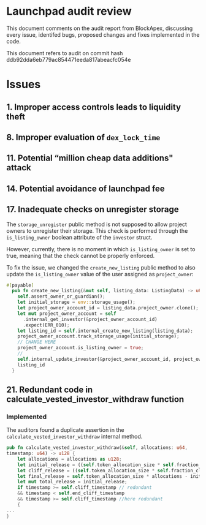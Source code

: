 # Launchpad audit review

This document comments on the audit report from BlockApex, discussing every issue, identifed bugs, proposed changes and fixes implemented in the code.

This document refers to audit on commit hash ddb92dda6eb779ac854471eeda817abeacfc054e

# Issues

## 1. Improper access controls leads to liquidity theft

## 8. Improper evaluation of `dex_lock_time`

## 11. Potential “million cheap data additions" attack

## 14. Potential avoidance of launchpad fee

## 17. Inadequate checks on unregister storage

The `storage_unregister` public method is not supposed to allow project owners to unregister their storage. This check is performed through the `is_listing_owner` boolean attribute of the `investor` struct.

However, currently, there is no moment in which `is_listing_owner` is set to true, meaning that the check cannot be properly enforced.

To fix the issue, we changed the `create_new_listing` public method to also update the `is_listing_owner` value of the user assigned as `project_owner`:

```rust
#[payable]
  pub fn create_new_listing(&mut self, listing_data: ListingData) -> u64 {
    self.assert_owner_or_guardian();
    let initial_storage = env::storage_usage();
    let project_owner_account_id = listing_data.project_owner.clone();
    let mut project_owner_account = self
      .internal_get_investor(&project_owner_account_id)
      .expect(ERR_010);
    let listing_id = self.internal_create_new_listing(listing_data);
    project_owner_account.track_storage_usage(initial_storage);
    // CHANGE HERE
    project_owner_account.is_listing_owner = true;
    //
    self.internal_update_investor(&project_owner_account_id, project_owner_account);
    listing_id
  }
```


## 21. Redundant code in calculate_vested_investor_withdraw function
### Implemented

The auditors found a duplicate assertion in the `calculate_vested_investor_withdraw` internal method.

```rust
pub fn calculate_vested_investor_withdraw(&self, allocations: u64,
timestamp: u64) -> u128 {
    let allocations = allocations as u128;
    let initial_release = ((self.token_allocation_size * self.fraction_instant_release) / FRACTION_BASE) * allocations;
    let cliff_release = ((self.token_allocation_size * self.fraction_cliff_release) / FRACTION_BASE) * allocations;
    let final_release = self.token_allocation_size * allocations - initial_release - cliff_release;
    let mut total_release = initial_release;
    if timestamp >= self.cliff_timestamp // redundant
    && timestamp < self.end_cliff_timestamp
    && timestamp >= self.cliff_timestamp //here redundant
    {
...
}
```